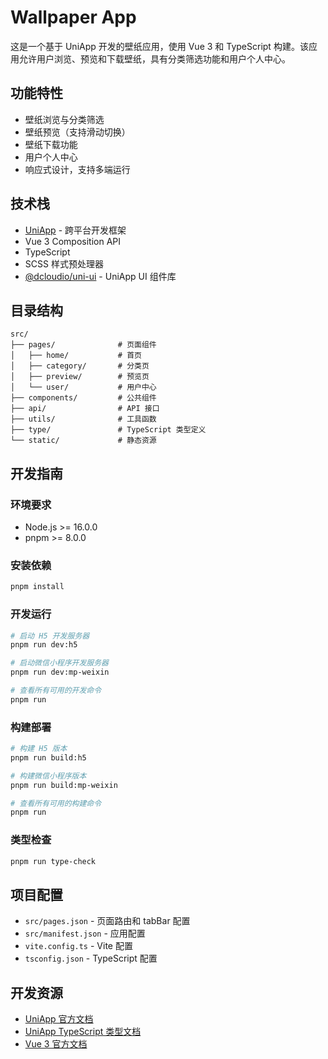 # Wallpaper App

这是一个基于 UniApp 开发的壁纸应用，使用 Vue 3 和 TypeScript 构建。该应用允许用户浏览、预览和下载壁纸，具有分类筛选功能和用户个人中心。

## 功能特性

- 壁纸浏览与分类筛选
- 壁纸预览（支持滑动切换）
- 壁纸下载功能
- 用户个人中心
- 响应式设计，支持多端运行

## 技术栈

- [UniApp](https://uniapp.dcloud.io/) - 跨平台开发框架
- Vue 3 Composition API
- TypeScript
- SCSS 样式预处理器
- [@dcloudio/uni-ui](https://uniapp.dcloud.io/component/README?id=uniui) - UniApp UI 组件库

## 目录结构

```
src/
├── pages/              # 页面组件
│   ├── home/           # 首页
│   ├── category/       # 分类页
│   ├── preview/        # 预览页
│   └── user/           # 用户中心
├── components/         # 公共组件
├── api/                # API 接口
├── utils/              # 工具函数
├── type/               # TypeScript 类型定义
└── static/             # 静态资源
```

## 开发指南

### 环境要求

- Node.js >= 16.0.0
- pnpm >= 8.0.0

### 安装依赖

```bash
pnpm install
```

### 开发运行

```bash
# 启动 H5 开发服务器
pnpm run dev:h5

# 启动微信小程序开发服务器
pnpm run dev:mp-weixin

# 查看所有可用的开发命令
pnpm run
```

### 构建部署

```bash
# 构建 H5 版本
pnpm run build:h5

# 构建微信小程序版本
pnpm run build:mp-weixin

# 查看所有可用的构建命令
pnpm run
```

### 类型检查

```bash
pnpm run type-check
```

## 项目配置

- `src/pages.json` - 页面路由和 tabBar 配置
- `src/manifest.json` - 应用配置
- `vite.config.ts` - Vite 配置
- `tsconfig.json` - TypeScript 配置

## 开发资源

- [UniApp 官方文档](https://uniapp.dcloud.io/)
- [UniApp TypeScript 类型文档](https://uni-typed.netlify.app/guide/why.html)
- [Vue 3 官方文档](https://v3.vuejs.org/)